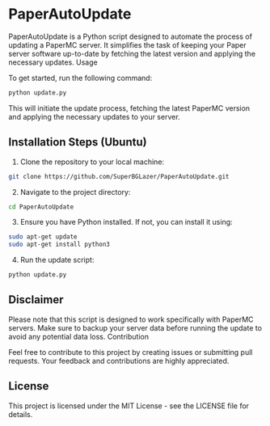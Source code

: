 # PaperAutoUpdate

PaperAutoUpdate is a Python script designed to automate the process of updating a PaperMC server. It simplifies the task of keeping your Paper server software up-to-date by fetching the latest version and applying the necessary updates.
Usage

To get started, run the following command:

```bash
python update.py
```

This will initiate the update process, fetching the latest PaperMC version and applying the necessary updates to your server.

## Installation Steps (Ubuntu)

1. Clone the repository to your local machine:

```bash
git clone https://github.com/SuperBGLazer/PaperAutoUpdate.git
```

2. Navigate to the project directory:

```bash
cd PaperAutoUpdate
```

3. Ensure you have Python installed. If not, you can install it using:

```bash
sudo apt-get update
sudo apt-get install python3
```

4. Run the update script:

```bash
python update.py
```

## Disclaimer

Please note that this script is designed to work specifically with PaperMC servers. Make sure to backup your server data before running the update to avoid any potential data loss.
Contribution

Feel free to contribute to this project by creating issues or submitting pull requests. Your feedback and contributions are highly appreciated.

## License

This project is licensed under the MIT License - see the LICENSE file for details.